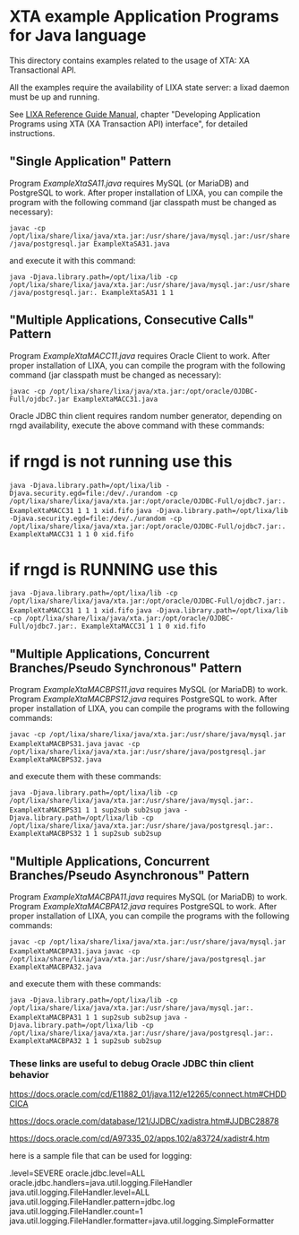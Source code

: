 # XTA example Application Programs for Java language #

This directory contains examples related to the usage of XTA: XA Transactional
API.

All the examples require the availability of LIXA state server: a lixad daemon
must be up and running.

See [LIXA Reference Guide Manual](http://www.tiian.org/lixa/manuals/html/index.html), chapter "Developing Application Programs using XTA (XA Transaction API) interface", for detailed instructions.

## "Single Application" Pattern ##

Program *ExampleXtaSA11.java* requires MySQL (or MariaDB) and PostgreSQL to
work.
After proper installation of LIXA, you can compile the program with the
following command (jar classpath must be changed as necessary):

`javac -cp /opt/lixa/share/lixa/java/xta.jar:/usr/share/java/mysql.jar:/usr/share/java/postgresql.jar ExampleXtaSA31.java`

and execute it with this command:

`java -Djava.library.path=/opt/lixa/lib -cp /opt/lixa/share/lixa/java/xta.jar:/usr/share/java/mysql.jar:/usr/share/java/postgresql.jar:. ExampleXtaSA31 1 1`

## "Multiple Applications, Consecutive Calls" Pattern ##

Program *ExampleXtaMACC11.java* requires Oracle Client to work.
After proper installation of LIXA, you can compile the program with the
following command (jar classpath must be changed as necessary):

`javac -cp /opt/lixa/share/lixa/java/xta.jar:/opt/oracle/OJDBC-Full/ojdbc7.jar ExampleXtaMACC31.java`

Oracle JDBC thin client requires random number generator, depending on rngd
availability, execute the above command with these commands:

# if rngd is not running use this
`java -Djava.library.path=/opt/lixa/lib -Djava.security.egd=file:/dev/./urandom -cp /opt/lixa/share/lixa/java/xta.jar:/opt/oracle/OJDBC-Full/ojdbc7.jar:. ExampleXtaMACC31 1 1 1 xid.fifo`
`java -Djava.library.path=/opt/lixa/lib -Djava.security.egd=file:/dev/./urandom -cp /opt/lixa/share/lixa/java/xta.jar:/opt/oracle/OJDBC-Full/ojdbc7.jar:. ExampleXtaMACC31 1 1 0 xid.fifo`
# if rngd is RUNNING use this
`java -Djava.library.path=/opt/lixa/lib -cp /opt/lixa/share/lixa/java/xta.jar:/opt/oracle/OJDBC-Full/ojdbc7.jar:. ExampleXtaMACC31 1 1 1 xid.fifo`
`java -Djava.library.path=/opt/lixa/lib -cp /opt/lixa/share/lixa/java/xta.jar:/opt/oracle/OJDBC-Full/ojdbc7.jar:. ExampleXtaMACC31 1 1 0 xid.fifo`

## "Multiple Applications, Concurrent Branches/Pseudo Synchronous" Pattern ##

Program *ExampleXtaMACBPS11.java* requires MySQL (or MariaDB) to work.
Program *ExampleXtaMACBPS12.java* requires PostgreSQL to work.
After proper installation of LIXA, you can compile the programs with the
following commands:

`javac -cp /opt/lixa/share/lixa/java/xta.jar:/usr/share/java/mysql.jar ExampleXtaMACBPS31.java`
`javac -cp /opt/lixa/share/lixa/java/xta.jar:/usr/share/java/postgresql.jar ExampleXtaMACBPS32.java`

and execute them with these commands:

`java -Djava.library.path=/opt/lixa/lib -cp /opt/lixa/share/lixa/java/xta.jar:/usr/share/java/mysql.jar:. ExampleXtaMACBPS31 1 1 sup2sub sub2sup`
`java -Djava.library.path=/opt/lixa/lib -cp /opt/lixa/share/lixa/java/xta.jar:/usr/share/java/postgresql.jar:. ExampleXtaMACBPS32 1 1 sup2sub sub2sup`

## "Multiple Applications, Concurrent Branches/Pseudo Asynchronous" Pattern ##

Program *ExampleXtaMACBPA11.java* requires MySQL (or MariaDB) to work.
Program *ExampleXtaMACBPA12.java* requires PostgreSQL to work.
After proper installation of LIXA, you can compile the programs with the
following commands:

`javac -cp /opt/lixa/share/lixa/java/xta.jar:/usr/share/java/mysql.jar ExampleXtaMACBPA31.java`
`javac -cp /opt/lixa/share/lixa/java/xta.jar:/usr/share/java/postgresql.jar ExampleXtaMACBPA32.java`

and execute them with these commands:

`java -Djava.library.path=/opt/lixa/lib -cp /opt/lixa/share/lixa/java/xta.jar:/usr/share/java/mysql.jar:. ExampleXtaMACBPA31 1 1 sup2sub sub2sup`
`java -Djava.library.path=/opt/lixa/lib -cp /opt/lixa/share/lixa/java/xta.jar:/usr/share/java/postgresql.jar:. ExampleXtaMACBPA32 1 1 sup2sub sub2sup`

### These links are useful to debug Oracle JDBC thin client behavior ###

https://docs.oracle.com/cd/E11882_01/java.112/e12265/connect.htm#CHDDCICA

https://docs.oracle.com/database/121/JJDBC/xadistra.htm#JJDBC28878

https://docs.oracle.com/cd/A97335_02/apps.102/a83724/xadistr4.htm

here is a sample file that can be used for logging:

.level=SEVERE
oracle.jdbc.level=ALL
oracle.jdbc.handlers=java.util.logging.FileHandler
java.util.logging.FileHandler.level=ALL
java.util.logging.FileHandler.pattern=jdbc.log
java.util.logging.FileHandler.count=1
java.util.logging.FileHandler.formatter=java.util.logging.SimpleFormatter
